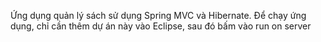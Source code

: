Ứng dụng quản lý sách sử dụng Spring MVC và Hibernate. Để chạy ứng dụng, chỉ cần thêm dự án này vào Eclipse, sau đó bấm vào run on server
